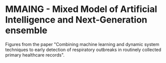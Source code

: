# MMAING -  Mixed Model of Artificial Intelligence and Next-Generation ensemble

Figures from the paper "Combining machine learning and dynamic system techniques to early detection of respiratory outbreaks in routinely collected primary healthcare records".
